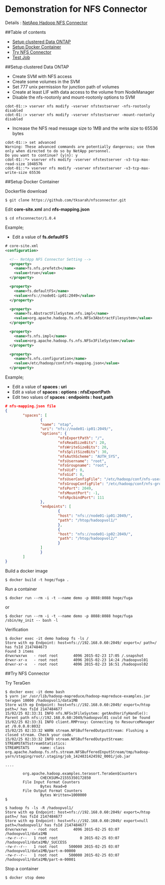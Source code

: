 # Demonstration for NFS Connector

Details : [NetApp Hadoop NFS Connector](https://github.com/NetApp/NetApp-Hadoop-NFS-Connector)


##Table of contents

 * [Setup clustered Data ONTAP](#cdot)
 * [Setup Docker Container](#cont)
 * [Try NFS Connector](#try)
 * [Test Job](#test)

<a name="cdot"></a>
##Setup clustered Data ONTAP

* Create SVM with NFS access
* Create some volumes in the SVM
* Set 777 unix permission for junction path of volumes
* Create at least LIF with data access to the volume from NodeManager
* Disable the nfs-rootonly and mount-rootonly options to SVM
```
cdot-01::> vserver nfs modify -vserver nfstestserver -nfs-rootonly disabled
cdot-01::> vserver nfs modify -vserver nfstestserver -mount-rootonly disabled
```
* Increase the NFS read message size to 1MB and the write size to 65536 bytes

```
cdot-01::> set advanced
Warning: These advanced commands are potentially dangerous; use them only when directed to do so by NetApp personnel.
Do you want to continue? {y|n}: y
cdot-01::*> vserver nfs modify -vserver nfstestserver -v3-tcp-max-read-size 1048576
cdot-01::*> vserver nfs modify -vserver nfstestserver -v3-tcp-max-write-size 65536
```

<a name="cont"></a>
##Setup Docker Container 

Dockerfile download
```
$ git clone https://github.com/tksarah/nfsconnector.git
```

Edit **core-site.xml** and **nfs-mapping.json**
```
$ cd nfsconnector/1.0.4
```

Example;
* Edit a value of **fs.defaultFS**

```xml
# core-site.xml
<configuration>

  <!-- NetApp NFS Connector Setting -->
  <property>
    <name>fs.nfs.prefetch</name>
    <value>true</value>
  </property>

  <property>
    <name>fs.defaultFS</name>
    <value>nfs://node01-ip01:2049</value>
  </property>

  <property>
    <name>fs.AbstractFileSystem.nfs.impl</name>
    <value>org.apache.hadoop.fs.nfs.NFSv3AbstractFilesystem</value>
  </property>

  <property>
    <name>fs.nfs.impl</name>
    <value>org.apache.hadoop.fs.nfs.NFSv3FileSystem</value>
  </property>

  <property>
    <name>fs.nfs.configuration</name>
    <value>/etc/hadoop/conf/nfs-mapping.json</value>
  </property>
```

Example;
* Edit a value of **spaces : uri**
* Edit a value of **spaces : options : nfsExportPath**
* Edit two values of **spaces : endpoints : host,path**

```json
# nfs-mapping.json file
{
        "spaces": [
                {
                "name": "ntap",
                "uri": "nfs://node01-ip01:2049/",
                "options": {
                        "nfsExportPath": "/",
                        "nfsReadSizeBits": 20,
                        "nfsWriteSizeBits": 20,
                        "nfsSplitSizeBits": 30,
                        "nfsAuthScheme": "AUTH_SYS",
                        "nfsUsername": "root",
                        "nfsGroupname": "root",
                        "nfsUid": 0,
                        "nfsGid": 0,
                        "nfsUserConfigFile": "/etc/hadoop/conf/nfs-users.json",
                        "nfsGroupConfigFile": "/etc/hadoop/conf/nfs-groups.json",
                        "nfsPort": 2049,
                        "nfsMountPort": -1,
                        "nfsRpcbindPort": 111
                },
                "endpoints": [
                        {
                        "host": "nfs://node01-ip01:2049/",
                        "path": "/htop/hadoopvol1/"
                        },
                        {
                        "host": "nfs://node01-ip02:2049/",
                        "path": "/htop/hadoopvol2/"
                        }
                ]
                }
        ]
}
```
Build a docker image
```
$ docker build -t hoge/fuga .
```
Run a container
```
$ docker run --rm -i -t --name demo -p 8088:8088 hoge/fuga
```
or
```
$ docker run --rm -i -t --name demo -p 8088:8088 hoge/fuga /sbin/my_init -- bash -l
``` 

Verification 
```
$ docker exec -it demo hadoop fs -ls /
Store with ep Endpoint: host=nfs://192.168.0.60:2049/ export=/ path=/ has fsId 2147484673
Found 3 items
drwxrwxrwx   - root root       4096 2015-02-23 17:05 /.snapshot
drwxr-xr-x   - root root       4096 2015-02-23 14:24 /hadoopvol01
drwxr-xr-x   - root root       4096 2015-02-23 16:51 /hadoopvol02
```

<a name="try"></a>
##Try NFS Connector


Try TeraGen
```
$ docker exec -it demo bash
$ yarn jar /usr/lib/hadoop-mapreduce/hadoop-mapreduce-examples.jar teragen 10000 /hadoopvol1/data1MB
Store with ep Endpoint: host=nfs://192.168.0.60:2049/ export=/htop path=/ has fsId 2147484677
15/02/25 02:33:31 INFO nfs.NFSv3FileSystem: getAndVerifyHandle(): Parent path nfs://192.168.0.60:2049/hadoopvol01 could not be found
15/02/25 02:33:31 INFO client.RMProxy: Connecting to ResourceManager at /0.0.0.0:8032
15/02/25 02:33:32 WARN stream.NFSBufferedOutputStream: Flushing a closed stream. Check your code.
15/02/25 02:33:32 INFO stream.NFSBufferedOutputStream: STREAMSTATSstreamStatistics:
STREAMSTATS     name: class org.apache.hadoop.fs.nfs.stream.NFSBufferedInputStream/tmp/hadoop-yarn/staging/root/.staging/job_1424831424592_0001/job.jar

....

        org.apache.hadoop.examples.terasort.TeraGen$Counters
                CHECKSUM=21555350172850
        File Input Format Counters
                Bytes Read=0
        File Output Format Counters
                Bytes Written=1000000
$ 

$ hadoop fs -ls -R /hadoopvol1/
Store with ep Endpoint: host=nfs://192.168.0.60:2049/ export=/htop path=/ has fsId 2147484677
Store with ep Endpoint: host=nfs://192.168.0.60:2049/ export=null path=/hadoopvol1/ has fsId 2147484677
drwxrwxrwx   - root root       4096 2015-02-25 03:07 /hadoopvol1/data1MB
-rw-r--r--   1 root root          0 2015-02-25 03:07 /hadoopvol1/data1MB/_SUCCESS
-rw-r--r--   1 root root     500000 2015-02-25 03:07 /hadoopvol1/data1MB/part-m-00000
-rw-r--r--   1 root root     500000 2015-02-25 03:07 /hadoopvol1/data1MB/part-m-00001
```
Stop a container
```
$ docker stop demo
```
